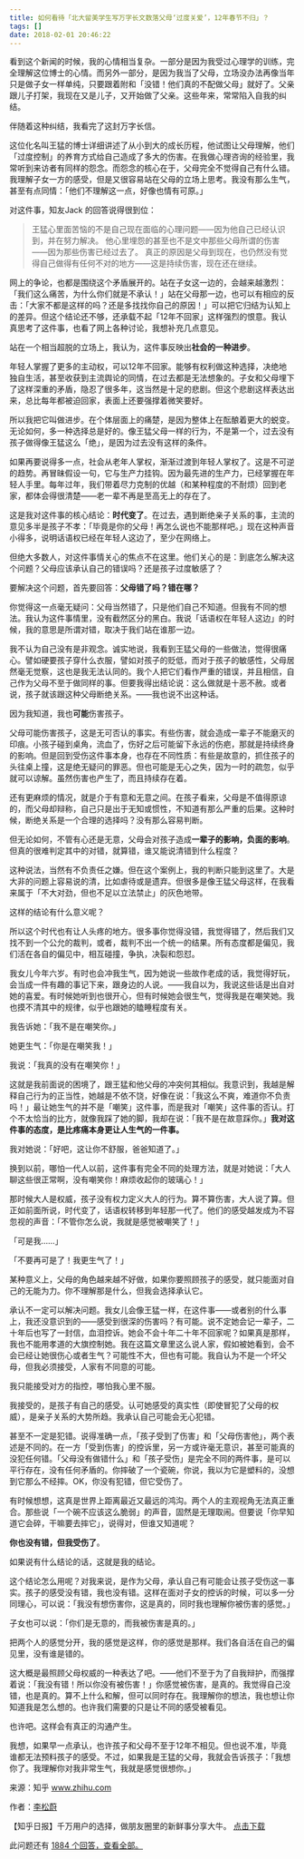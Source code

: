 ```yaml
---
title: 如何看待「北大留美学生写万字长文数落父母‘过度关爱’，12年春节不归」？
tags: []
date: 2018-02-01 20:46:22
---
```


看到这个新闻的时候，我的心情相当复杂。一部分是因为我受过心理学的训练，完全理解这位博士的心情。而另外一部分，是因为我当了父母，立场没办法再像当年只是做子女一样单纯，只要跟着附和「没错！他们真的不配做父母」就好了。父亲跟儿子打架，我现在又是儿子，又开始做了父亲。这些年来，常常陷入自我的纠结。

伴随着这种纠结，我看完了这封万字长信。

这位化名叫王猛的博士详细讲述了从小到大的成长历程，他试图让父母理解，他们「过度控制」的养育方式给自己造成了多大的伤害。在我做心理咨询的经验里，我常听到来访者有同样的怨念。而怨念的核心在于，父母完全不觉得自己有什么错。我理解子女一方的感受，但是又很容易站在父母的立场上思考。我没有那么生气，甚至有点同情：「他们不理解这一点，好像也情有可原。」

对这件事，知友Jack 的回答说得很到位：
> 王猛心里面苦恼的不是自己现在面临的心理问题——因为他自己已经认识到，并在努力解决。
> 他心里埋怨的甚至也不是文中那些父母所谓的伤害——因为那些伤害已经过去了。
> 真正的原因是父母到现在，也仍然没有觉得自己做得有任何不对的地方——这是持续伤害，现在还在继续。

网上的争论，也都是围绕这个矛盾展开的。站在子女这一边的，会越来越激烈：「我们这么痛苦，为什么你们就是不承认！」站在父母那一边，也可以有相应的反击：「大家不都是这样的吗？还是多找找你自己的原因！」可以把它归结为认知上的差异。但这个结论还不够，还承载不起「12年不回家」这样强烈的恨意。我认真思考了这件事，也看了网上各种讨论，我想补充几点意见。

站在一个相当超脱的立场上，我认为，这件事反映出**社会的一种进步**。

年轻人掌握了更多的主动权，可以12年不回家。能够有权利做这种选择，决绝地独自生活，甚至收获到主流舆论的同情，在过去都是无法想象的。子女和父母埋下了这样深重的矛盾，隐忍了很多年，这当然是十足的悲剧。但这个悲剧这样表达出来，总比每年都被迫回家，表面上还要强撑着微笑要好。

所以我把它叫做进步。在个体层面上的痛楚，是因为整体上在酝酿着更大的蜕变。无论如何，多一种选择总是好的。像王猛父母一样的行为，不是第一个，过去没有孩子做得像王猛这么「绝」，是因为过去没有这样的条件。

如果再要说得多一点，社会从老年人掌权，渐渐过渡到年轻人掌权了。这是不可逆的趋势。再冒昧假设一句，它与生产力挂钩。因为最先进的生产力，已经掌握在年轻人手里。每年过年，我们带着尽力克制的优越（和某种程度的不耐烦）回到老家，都体会得很清楚——老一辈不再是至高无上的存在了。

这是我对这件事的核心结论：**时代变了**。在过去，遇到断绝亲子关系的事，主流的意见多半是孩子不孝：「毕竟是你的父母！再怎么说也不能那样吧。」现在这种声音小得多，说明话语权已经在年轻人这边了，至少在网络上。

但绝大多数人，对这件事情关心的焦点不在这里。他们关心的是：到底怎么解决这个问题？父母应该承认自己的错误吗？还是孩子过度敏感了？

要解决这个问题，首先要回答：**父母错了吗？错在哪？**

你觉得这一点毫无疑问：父母当然错了，只是他们自己不知道。但我有不同的想法。我认为这件事情里，没有截然区分的黑白。我说「话语权在年轻人这边」的时候，我的意思是所谓对错，取决于我们站在谁那一边。

我不认为自己没有是非观念。诚实地说，我看到王猛父母的一些做法，觉得很痛心。譬如硬要孩子穿什么衣服，譬如对孩子的贬低，而对于孩子的敏感性，父母居然毫无觉察，这也是我无法认同的。我个人把它们看作严重的错误，并且相信，自己作为父母不至于做同样的事。但要我得出结论说：这么做就是十恶不赦。或者说，孩子就该跟这种父母断绝关系。——我也说不出这种话。

因为我知道，我也**可能**伤害孩子。

父母可能伤害孩子，这是无可否认的事实。有些伤害，就会造成一辈子不能磨灭的印痕。小孩子碰到桌角，流血了，伤好之后可能留下永远的伤疤，那就是持续终身的影响。但是回到受伤这件事本身，也存在不同性质：有些是故意的，抓住孩子的头往桌上撞，这是绝无疑问的罪恶。但也可能是无心之失，因为一时的疏忽，似乎就可以谅解。虽然伤害也产生了，而且持续存在着。

还有更麻烦的情况，就是介于有意和无意之间。在孩子看来，父母是不值得原谅的，而父母却辩称，自己只是出于无知或惯性，不知道有那么严重的后果。这种时候，断绝关系是一个合理的选择吗？没有那么容易判断。

但无论如何，不管有心还是无意，父母会对孩子造成**一辈子的影响，负面的影响**。但真的很难判定其中的对错，就算错，谁又能说清错到什么程度？

这种说法，当然有不负责任之嫌。但在这个案例上，我的判断只能到这里了。大是大非的问题上容易说的清，比如虐待或是遗弃。但很多是像王猛父母这样，在我看来属于「不大对劲，但也不足以立法禁止」的灰色地带。

这样的结论有什么意义呢？

所以这个时代也有让人头疼的地方。很多事你觉得没错，我觉得错了，然后我们又找不到一个公允的裁判，或者，裁判不出一个统一的结果。所有态度都是偏见，我们活在各自的偏见中，相互碰撞，争执，决裂和怨怼。

我女儿今年六岁。有时也会冲我生气，因为她说一些故作老成的话，我觉得好玩，会当成一件有趣的事记下来，跟身边的人说。——我自以为，我说这些话是出自对她的喜爱。有时候她听到也很开心，但有时候她会很生气，觉得我是在嘲笑她。我也摸不清其中的规律，似乎也跟她的瞌睡程度有关。

我告诉她：「我不是在嘲笑你。」

她更生气：「你是在嘲笑我！」

我说：「我真的没有在嘲笑你！」

这就是我前面说的困境了，跟王猛和他父母的冲突何其相似。我意识到，我越是解释自己行为的正当性，她越是不依不饶，好像在说：「我这么不爽，难道你不负责吗！」最让她生气的并不是「嘲笑」这件事，而是我对「嘲笑」这件事的否认。打个不太恰当的比方，就像我踩了她的脚，我却在说：「我不是在故意踩你。」**我对这件事的态度，是比疼痛本身更让人生气的一件事。**

我对她说：「好吧，这让你不舒服，爸爸知道了。」

换到以前，哪怕一代人以前，这件事有完全不同的处理方法，就是对她说：「大人聊这些很正常啊，没有嘲笑你！麻烦收起你的玻璃心！」

那时候大人是权威，孩子没有权力定义大人的行为。算不算伤害，大人说了算。但正如前面所说，时代变了，话语权转移到年轻那一代了。他们的感受越发成为不容忽视的声音：「不管你怎么说，我就是感觉被嘲笑了！」

「可是我……」

「不要再可是了！我更生气了！」

某种意义上，父母的角色越来越不好做，如果你要照顾孩子的感受，就只能面对自己的无能为力。你不理解那是什么，但我会选择承认它。

承认不一定可以解决问题。我女儿会像王猛一样，在这件事——或者别的什么事上，我还没意识到的——感受到很深的伤害吗？有可能。说不定她会记一辈子，二十年后也写了一封信，血泪控诉。她会不会十年二十年不回家呢？如果真是那样，我也不能用孝道的大旗控制她。我在这篇文章里这么说人家，假如被她看到，会不会已经让她很伤心或者生气？可能性不大，但也有可能。我自认为不是一个坏父母，但我必须接受，人家有不同意的可能。

我只能接受对方的指控，哪怕我心里不服。

我接受的，是孩子有自己的感受。认可她感受的真实性（即使冒犯了父母的权威），是亲子关系的大势所趋。我承认自己可能会无心犯错。

甚至不一定是犯错。说得准确一点，「孩子受到了伤害」和「父母伤害他」，两个表述是不同的。在一方「受到伤害」的控诉里，另一方或许毫无意识，甚至可能真的没犯任何错。「父母没有做错什么」和「孩子受伤」是完全不同的两件事，是可以平行存在，没有任何矛盾的。你摔破了一个瓷碗，你说，我以为它是塑料的，没想到它那么不经摔。OK，你没有犯错，但它受伤了。

有时候想想，这真是世界上距离最近又最远的鸿沟。两个人的主观视角无法真正重合。那些说「一个碗不应该这么脆弱」的声音，固然是无理取闹。但要说「你早知道它会碎，干嘛要去摔它」，说得对，但谁又知道呢？

**你也没有错，但我受伤了**。

如果说有什么结论的话，这就是我的结论。

这个结论怎么用呢？对我来说，是作为父母，承认自己有可能会让孩子受伤这一事实。孩子的感受没有错，我也没有错。这样在面对子女的控诉的时候，可以多一分同理心，可以说：「我没有想伤害你，这是真的，同时我也理解你被伤害的感觉。」

子女也可以说：「你们是无意的，而我被伤害是真的。」

把两个人的感觉分开，我的感觉是这样，你的感觉是那样。我们各自活在自己的偏见里，没有谁是错的。

这大概是最照顾父母权威的一种表达了吧。——他们不至于为了自我辩护，而强撑着说：「我没有错！所以你没有被伤害！」你感觉被伤害，是真的。我觉得自己没错，也是真的。算不上什么和解，但可以同时存在。我理解你的想法，我也想让你知道我是怎么想的。也许我们需要的只是让不同的感受被看见。

也许吧。这样会有真正的沟通产生。

我想，如果早一点承认，也许孩子和父母不至于12年不相见。但也说不准，毕竟谁都无法预料孩子的感受。不过，如果我是王猛的父母，我就会告诉孩子：「我想你了。我理解你对我非常生气，我就是感觉很想你。」

来源：知乎 www.zhihu.com

作者：[李松蔚](http://www.zhihu.com/people/lisongwei?utm_campaign=rss&utm_medium=rss&utm_source=rss&utm_content=author)

【知乎日报】千万用户的选择，做朋友圈里的新鲜事分享大牛。
        [点击下载](http://daily.zhihu.com?utm_source=rssyanwenzi&utm_campaign=tuijian&utm_medium=rssnormal)

此问题还有 [1884 个回答，查看全部。](http://www.zhihu.com/question/266320691/answer/307597124?utm_campaign=rss&utm_medium=rss&utm_source=rss&utm_content=title)